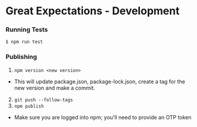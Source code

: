 # Great Expectations - Development

### Running Tests

```
$ npm run test
```

### Publishing

1. `npm version <new version>`
- This will update package.json, package-lock.json, create a tag for the new version and make a commit.
2. `git push --follow-tags`
4. `npm publish`
- Make sure you are logged into npm; you'll need to provide an OTP token
